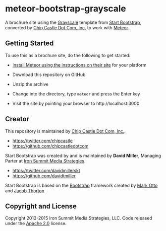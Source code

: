 # meteor-bootstrap-grayscale

A brochure site using the 
[Grayscale](http://startbootstrap.com/template-overviews/grayscale/) template from [Start Bootstrap](http://startbootstrap.com/), converted by [Chip Castle Dot Com, Inc.](http://chipcastle.com) to work with [Meteor](http://meteor.com).

## Getting Started

To use this as a brochure site, do the following to get started:
* [Install Meteor using the instructions on their
  site](https://www.meteor.com/install) for your platform

* Download this repository on GitHub

* Unzip the archive

* Change into the directory, type `meteor` and press the Enter key

* Visit the site by pointing your browser to http://localhost:3000

## Creator

This repository is maintained by [Chip Castle Dot Com,
Inc.](http://chipcastle.com). 

* https://twitter.com/chipcastle
* https://github.com/chipcastledotcom

Start Bootstrap was created by and is maintained by **David Miller**, Managing Parter at [Iron Summit Media Strategies](http://www.ironsummitmedia.com/).

* https://twitter.com/davidmillerskt
* https://github.com/davidtmiller

Start Bootstrap is based on the [Bootstrap](http://getbootstrap.com/) framework created by [Mark Otto](https://twitter.com/mdo) and [Jacob Thorton](https://twitter.com/fat).

## Copyright and License

Copyright 2013-2015 Iron Summit Media Strategies, LLC. Code released under the [Apache 2.0](https://github.com/IronSummitMedia/startbootstrap-grayscale/blob/gh-pages/LICENSE) license.
